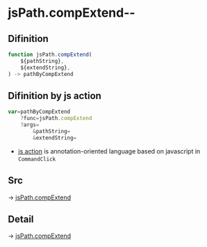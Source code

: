 # jsPath.compExtend--

## Difinition

```js.js
function jsPath.compExtend(
	${pathString},
	${extendString},
) -> pathByCompExtend
```




## Difinition by js action

```js.js
var=pathByCompExtend
	?func=jsPath.compExtend
	?args=
		&pathString=
		&extendString=
```

- [js action](#) is annotation-oriented language based on javascript in `CommandClick`



## Src

-> [jsPath.compExtend](https://github.com/puutaro/CommandClick/blob/master/app/src/main/java/com/puutaro/commandclick/fragment_lib/terminal_fragment/js_interface/JsPath.kt#L27)

## Detail

-> [jsPath.compExtend](https://github.com/puutaro/CommandClick/blob/master/md/developer/js_interface/details/JsPath/compExtend.md)
